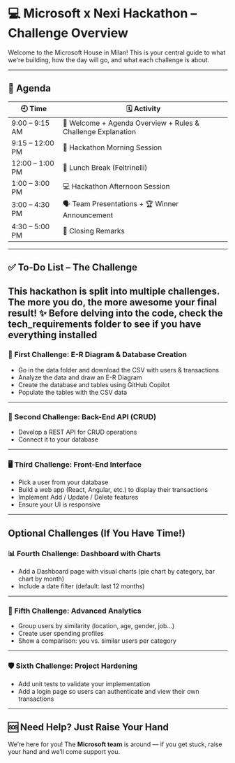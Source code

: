 
# 💻 Microsoft x Nexi Hackathon – Challenge Overview

Welcome to the Microsoft House in Milan! 
This is your central guide to what we're building, how the day will go, and what each challenge is about.

---

## 📅 Agenda

| 🕘 Time         | 🗓️ Activity                                                 |
| --------------- | ------------------------------------------------------------ |
| 9:00 – 9:15 AM  | 👋 Welcome + Agenda Overview + Rules & Challenge Explanation |
| 9:15 – 12:00 PM | 🧠 Hackathon Morning Session                                 |
| 12:00 – 1:00 PM | 🍝 Lunch Break (Feltrinelli)                                 |
| 1:00 – 3:00 PM  | 💻 Hackathon Afternoon Session                               |
| 3:00 – 4:30 PM  | 🗣️ Team Presentations + 🏆 Winner Announcement              |
| 4:30 – 5:00 PM  |  👋 Closing Remarks                  |

---

## ✅ To-Do List – The Challenge

This hackathon is split into **multiple challenges**. The more you do, the more awesome your final result! ✨
**Before delving into the code, check the tech_requirements folder to see if you have everything installed**
---

### 🧩 First Challenge: E-R Diagram & Database Creation

*  Go in the data folder and download the CSV with users & transactions
*  Analyze the data and draw an E-R Diagram
*  Create the database and tables using GitHub Copilot
*  Populate the tables with the CSV data

---

### 🔁 Second Challenge: Back-End API (CRUD)

*  Develop a REST API for CRUD operations
*  Connect it to your database

---

### 🖥️ Third Challenge: Front-End Interface

*  Pick a user from your database
*  Build a web app (React, Angular, etc.) to display their transactions
*  Implement Add / Update / Delete features
*  Ensure your UI is responsive

---

##  Optional Challenges (If You Have Time!)

### 📊 Fourth Challenge: Dashboard with Charts

*  Add a Dashboard page with visual charts (pie chart by category, bar chart by month)
*  Include a date filter (default: last 12 months)

---

### 🧠 Fifth Challenge: Advanced Analytics

*  Group users by similarity (location, age, gender, job...)
*  Create user spending profiles
*  Show a comparison: you vs. similar users per category

---

### 🛡️ Sixth Challenge: Project Hardening

*  Add unit tests to validate your implementation
*  Add a login page so users can authenticate and view their own transactions

---

## 🆘 Need Help? Just Raise Your Hand 

We’re here for you!
The **Microsoft team** is around — if you get stuck, raise your hand and we’ll come support you.


